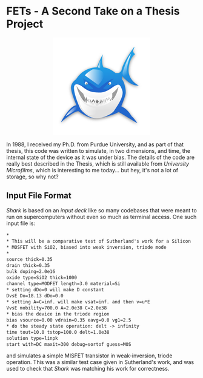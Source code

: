 # FETs - A Second Take on a Thesis Project

<p align="center">
  <img src="doc/img/shark.png" width="256" height="256" border="0" />
</p>

In 1988, I received my Ph.D. from Purdue University, and as part of that
thesis, this code was written to simulate, in two dimensions, and time, the
internal state of the device as it was under bias. The details of the code
are really best described in the Thesis, which is still available from
_University Microfilms_, which is interesting to me today... but hey, it's not
a lot of storage, so why not?

## Input File Format

_Shark_ is based on an _input deck_ like so many codebases that were meant
to run on supercomputers without even so much as terminal access. One such
input file is:
```
*
* This will be a comparative test of Sutherland's work for a Silicon
* MOSFET with SiO2, biased into weak inversion, triode mode
*
source thick=0.35
drain thick=0.35
bulk doping=2.0e16
oxide type=SiO2 thick=1000
channel type=MODFET length=3.0 material=Si
* setting dDo=0 will make D constant
DvsE Do=18.13 dDo=0.0
* setting A=C=inf. will make vsat=inf. and then v=u*E
VvsE mobility=700.0 A=2.0e38 C=2.0e38
* bias the device in the triode region
bias vsource=0.00 vdrain=0.35 eavg=0.0 vg1=2.5
* do the steady state operation: delt -> infinity
time tout=10.0 tstop=100.0 delt=1.0e38
solution type=linpk
start with=DC maxit=300 debug=sortof guess=MOS
```
and simulates a simple MISFET transistor in weak-inversion, triode operation.
This was a similar test case given in Sutherland's work, and was used to check
that _Shark_ was matching his work for correctness.

